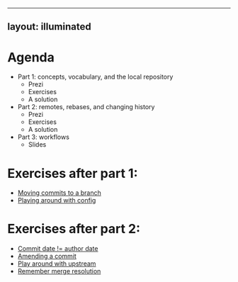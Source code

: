 -----
layout: illuminated
-----

# Agenda

* Part 1: concepts, vocabulary, and the local repository
   * Prezi
   * Exercises
   * A solution
* Part 2: remotes, rebases, and changing history
   * Prezi
   * Exercises
   * A solution
* Part 3: workflows
   * Slides


# Exercises after part 1:
   * [Moving commits to a branch](exercises/moveToBranch.html)
   * [Playing around with config](exercises/playWithConfig.html)

# Exercises after part 2:
   * [Commit date != author date](exercises/commitDate.html)
   * [Amending a commit](exercises/amend.html)
   * [Play around with upstream](exercises/upstream.html)
   * [Remember merge resolution](exercises/rerere.html)
